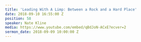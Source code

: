 ```yaml
---
title: 'Leading With A Limp: Between a Rock and a Hard Place'
date: 2018-09-10 16:55:00 Z
position: 58
speaker: Nate Kline
media: https://www.youtube.com/embed/qBdJoN-ACxE?ecver=2
sermon_date: 2018-09-09 10:00:00 Z
---
```


